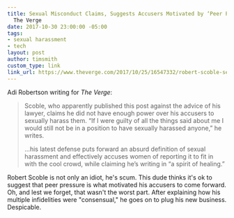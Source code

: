 ```yaml
---
title: Sexual Misconduct Claims, Suggests Accusers Motivated by ‘Peer Pressure’ |
  The Verge
date: 2017-10-30 23:00:00 -05:00
tags:
- sexual harassment
- tech
layout: post
author: timsmith
custom_type: link
link_url: https://www.theverge.com/2017/10/25/16547332/robert-scoble-sexual-harassment-misconduct-response-blog-post
---
```


Adi Robertson writing for *The Verge*:

> Scoble, who apparently published this post against the advice of his lawyer, claims he did not have enough power over his accusers to sexually harass them. “If I were guilty of all the things said about me I would still not be in a position to have sexually harassed anyone,” he writes.
>
> …his latest defense puts forward an absurd definition of sexual harassment and effectively accuses women of reporting it to fit in with the cool crowd, while claiming he’s writing in “a spirit of healing.”

Robert Scoble is not only an idiot, he's scum. This dude thinks it's ok to suggest that peer pressure is what motivated his accusers to come forward. Oh, and lest we forget, that wasn't the worst part. After explaining how his multiple infidelities were "consensual," he goes on to plug his new business. Despicable.
